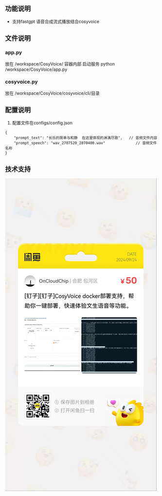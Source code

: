 ## 功能说明
* 支持fastgpt 语音合成流式播放结合cosyvoice
  
## 文件说明
### app.py
放在 /workspace/CosyVoice/
容器内部 启动服务 python /workspace/CosyVoice/app.py

### cosyvoice.py
放在 /workspace/CosyVoice/cosyvoice/cli/目录

## 配置说明
1. 配置文件在configs/config.json

```
{
    "prompt_text": "长乐的简单与和静  在这里体现的淋漓尽致",   // 音频文件内容
    "prompt_speech": "wav_2707520_2870400.wav"              // 音频文件名称
}
```

## 技术支持
![Alt text](cc8040975eb0b5f59f1010804929d35.jpg)